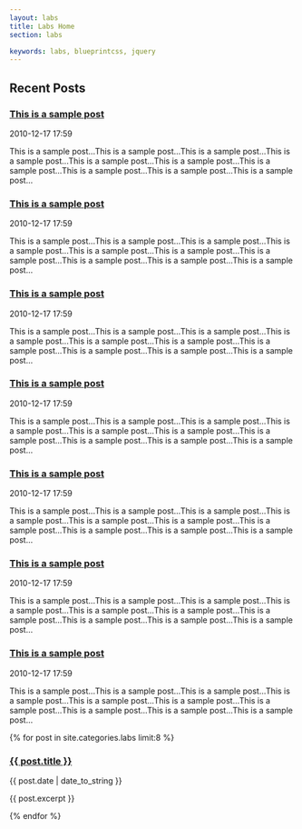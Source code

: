 ```yaml
---
layout: labs
title: Labs Home
section: labs

keywords: labs, blueprintcss, jquery
---
```


Recent Posts
------------

<div class="post-snippet">
  <div class="post-head">
    <h3><a href="#">This is a sample post</a></h3>
    <p class="byline">2010-12-17 17:59</p>
  </div>
  <div class="post-content">
    <p>This is a sample post...This is a sample post...This is a sample post...This is a sample post...This is a sample post...This is a sample post...This is a sample post...This is a sample post...This is a sample post...This is a sample post...</p>
  </div>
</div>
<div class="post-snippet">
  <div class="post-head">
    <h3><a href="#">This is a sample post</a></h3>
    <p class="byline">2010-12-17 17:59</p>
  </div>
  <div class="post-content">
    <p>This is a sample post...This is a sample post...This is a sample post...This is a sample post...This is a sample post...This is a sample post...This is a sample post...This is a sample post...This is a sample post...This is a sample post...</p>
  </div>
</div>
<div class="post-snippet">
  <div class="post-head">
    <h3><a href="#">This is a sample post</a></h3>
    <p class="byline">2010-12-17 17:59</p>
  </div>
  <div class="post-content">
    <p>This is a sample post...This is a sample post...This is a sample post...This is a sample post...This is a sample post...This is a sample post...This is a sample post...This is a sample post...This is a sample post...This is a sample post...</p>
  </div>
</div>
<div class="post-snippet">
  <div class="post-head">
    <h3><a href="#">This is a sample post</a></h3>
    <p class="byline">2010-12-17 17:59</p>
  </div>
  <div class="post-content">
    <p>This is a sample post...This is a sample post...This is a sample post...This is a sample post...This is a sample post...This is a sample post...This is a sample post...This is a sample post...This is a sample post...This is a sample post...</p>
  </div>
</div>
<div class="post-snippet">
  <div class="post-head">
    <h3><a href="#">This is a sample post</a></h3>
    <p class="byline">2010-12-17 17:59</p>
  </div>
  <div class="post-content">
    <p>This is a sample post...This is a sample post...This is a sample post...This is a sample post...This is a sample post...This is a sample post...This is a sample post...This is a sample post...This is a sample post...This is a sample post...</p>
  </div>
</div>
<div class="post-snippet">
  <div class="post-head">
    <h3><a href="#">This is a sample post</a></h3>
    <p class="byline">2010-12-17 17:59</p>
  </div>
  <div class="post-content">
    <p>This is a sample post...This is a sample post...This is a sample post...This is a sample post...This is a sample post...This is a sample post...This is a sample post...This is a sample post...This is a sample post...This is a sample post...</p>
  </div>
</div>
<div class="post-snippet">
  <div class="post-head">
    <h3><a href="#">This is a sample post</a></h3>
    <p class="byline">2010-12-17 17:59</p>
  </div>
  <div class="post-content">
    <p>This is a sample post...This is a sample post...This is a sample post...This is a sample post...This is a sample post...This is a sample post...This is a sample post...This is a sample post...This is a sample post...This is a sample post...</p>
  </div>
</div>

{% for post in site.categories.labs limit:8 %}
<div class="post-snippet">
  <div class="post-head">
    <h3><a href="{{ post.url }}">{{ post.title }}</a></h3>
    <p class="byline">{{ post.date | date_to_string }}</p>
  </div>
  <div class="post-content">
    <p>{{ post.excerpt }}</p>
  </div>
</div>
{% endfor %}

